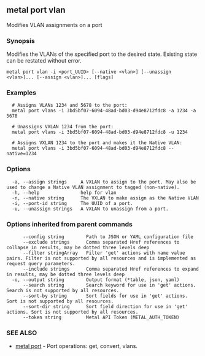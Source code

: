 ## metal port vlan

Modifies VLAN assignments on a port

### Synopsis

Modifies the VLANs of the specified port to the desired state. Existing state can be restated without error.

```
metal port vlan -i <port_UUID> [--native <vlan>] [--unassign <vlan>]... [--assign <vlan>]... [flags]
```

### Examples

```
  # Assigns VLANs 1234 and 5678 to the port:
  metal port vlans -i 3bd5bf07-6094-48ad-bd03-d94e8712fdc8 -a 1234 -a 5678

  # Unassigns VXLAN 1234 from the port:
  metal port vlans -i 3bd5bf07-6094-48ad-bd03-d94e8712fdc8 -u 1234

  # Assigns VXLAN 1234 to the port and makes it the Native VLAN:
  metal port vlans -i 3bd5bf07-6094-48ad-bd03-d94e8712fdc8 --native=1234
```

### Options

```
  -a, --assign strings     A VXLAN to assign to the port. May also be used to change a Native VLAN assignment to tagged (non-native).
  -h, --help               help for vlan
  -n, --native string      The VXLAN to make assign as the Native VLAN
  -i, --port-id string     The UUID of a port.
  -u, --unassign strings   A VXLAN to unassign from a port.
```

### Options inherited from parent commands

```
      --config string        Path to JSON or YAML configuration file
      --exclude strings      Comma separated Href references to collapse in results, may be dotted three levels deep
      --filter stringArray   Filter 'get' actions with name value pairs. Filter is not supported by all resources and is implemented as request query parameters.
      --include strings      Comma separated Href references to expand in results, may be dotted three levels deep
  -o, --output string        Output format (*table, json, yaml)
      --search string        Search keyword for use in 'get' actions. Search is not supported by all resources.
      --sort-by string       Sort fields for use in 'get' actions. Sort is not supported by all resources.
      --sort-dir string      Sort field direction for use in 'get' actions. Sort is not supported by all resources.
      --token string         Metal API Token (METAL_AUTH_TOKEN)
```

### SEE ALSO

* [metal port](metal_port.md)	 - Port operations: get, convert, vlans.


